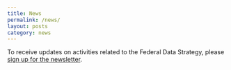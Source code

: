 ```yaml
---
title: News
permalink: /news/
layout: posts
category: news
---
```


To receive updates on activities related to the Federal Data Strategy, please [sign up for the newsletter](https://public.govdelivery.com/accounts/USGSA/subscribers/new?topic_id=USGSA_756).
